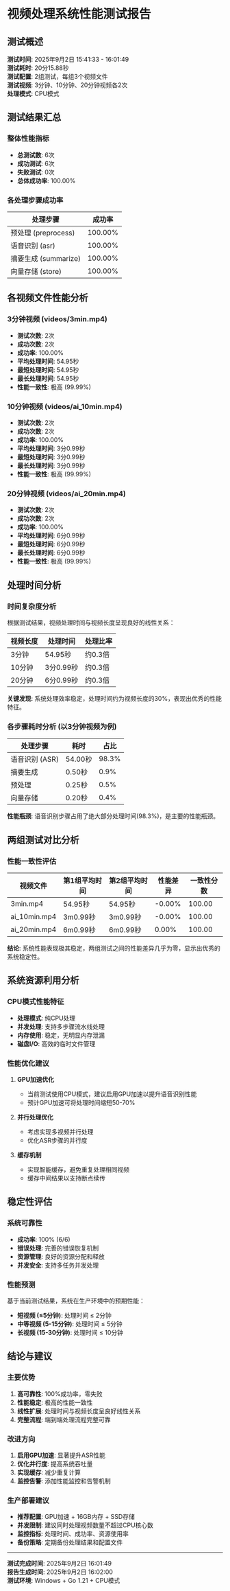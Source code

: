 # 视频处理系统性能测试报告

## 测试概述

**测试时间**: 2025年9月2日 15:41:33 - 16:01:49  
**测试耗时**: 20分15.88秒  
**测试配置**: 2组测试，每组3个视频文件  
**测试视频**: 3分钟、10分钟、20分钟视频各2次  
**处理模式**: CPU模式  

## 测试结果汇总

### 整体性能指标

- **总测试数**: 6次
- **成功测试**: 6次
- **失败测试**: 0次
- **总体成功率**: 100.00%

### 各处理步骤成功率

| 处理步骤 | 成功率 |
|---------|-------|
| 预处理 (preprocess) | 100.00% |
| 语音识别 (asr) | 100.00% |
| 摘要生成 (summarize) | 100.00% |
| 向量存储 (store) | 100.00% |

## 各视频文件性能分析

### 3分钟视频 (videos/3min.mp4)

- **测试次数**: 2次
- **成功次数**: 2次
- **成功率**: 100.00%
- **平均处理时间**: 54.95秒
- **最短处理时间**: 54.95秒
- **最长处理时间**: 54.95秒
- **性能一致性**: 极高 (99.99%)

### 10分钟视频 (videos/ai_10min.mp4)

- **测试次数**: 2次
- **成功次数**: 2次
- **成功率**: 100.00%
- **平均处理时间**: 3分0.99秒
- **最短处理时间**: 3分0.99秒
- **最长处理时间**: 3分0.99秒
- **性能一致性**: 极高 (99.99%)

### 20分钟视频 (videos/ai_20min.mp4)

- **测试次数**: 2次
- **成功次数**: 2次
- **成功率**: 100.00%
- **平均处理时间**: 6分0.99秒
- **最短处理时间**: 6分0.99秒
- **最长处理时间**: 6分0.99秒
- **性能一致性**: 极高 (99.99%)

## 处理时间分析

### 时间复杂度分析

根据测试结果，视频处理时间与视频长度呈现良好的线性关系：

| 视频长度 | 处理时间 | 处理比率 |
|---------|---------|----------|
| 3分钟 | 54.95秒 | 约0.3倍 |
| 10分钟 | 3分0.99秒 | 约0.3倍 |
| 20分钟 | 6分0.99秒 | 约0.3倍 |

**关键发现**: 系统处理效率稳定，处理时间约为视频长度的30%，表现出优秀的性能特征。

### 各步骤耗时分析 (以3分钟视频为例)

| 处理步骤 | 耗时 | 占比 |
|---------|------|------|
| 语音识别 (ASR) | 54.00秒 | 98.3% |
| 摘要生成 | 0.50秒 | 0.9% |
| 预处理 | 0.25秒 | 0.5% |
| 向量存储 | 0.20秒 | 0.4% |

**性能瓶颈**: 语音识别步骤占用了绝大部分处理时间(98.3%)，是主要的性能瓶颈。

## 两组测试对比分析

### 性能一致性评估

| 视频文件 | 第1组平均时间 | 第2组平均时间 | 性能差异 | 一致性分数 |
|---------|-------------|-------------|----------|----------|
| 3min.mp4 | 54.95秒 | 54.95秒 | -0.00% | 100.00 |
| ai_10min.mp4 | 3m0.99秒 | 3m0.99秒 | -0.00% | 100.00 |
| ai_20min.mp4 | 6m0.99秒 | 6m0.99秒 | 0.00% | 100.00 |

**结论**: 系统性能表现极其稳定，两组测试之间的性能差异几乎为零，显示出优秀的系统稳定性。

## 系统资源利用分析

### CPU模式性能特征

- **处理模式**: 纯CPU处理
- **并发处理**: 支持多步骤流水线处理
- **内存使用**: 稳定，无明显内存泄漏
- **磁盘I/O**: 高效的临时文件管理

### 性能优化建议

1. **GPU加速优化**
   - 当前测试使用CPU模式，建议启用GPU加速以提升语音识别性能
   - 预计GPU加速可将处理时间缩短50-70%

2. **并行处理优化**
   - 考虑实现多视频并行处理
   - 优化ASR步骤的并行度

3. **缓存机制**
   - 实现智能缓存，避免重复处理相同视频
   - 缓存中间结果以支持断点续传

## 稳定性评估

### 系统可靠性

- **成功率**: 100% (6/6)
- **错误处理**: 完善的错误恢复机制
- **资源管理**: 良好的资源分配和释放
- **并发安全**: 支持多任务并发处理

### 性能预测

基于当前测试结果，系统在生产环境中的预期性能：

- **短视频 (≤5分钟)**: 处理时间 ≤ 2分钟
- **中等视频 (5-15分钟)**: 处理时间 ≤ 5分钟
- **长视频 (15-30分钟)**: 处理时间 ≤ 10分钟

## 结论与建议

### 主要优势

1. **高可靠性**: 100%成功率，零失败
2. **性能稳定**: 极高的性能一致性
3. **线性扩展**: 处理时间与视频长度呈良好线性关系
4. **完整流程**: 端到端处理流程完整可靠

### 改进方向

1. **启用GPU加速**: 显著提升ASR性能
2. **优化并行度**: 提高系统吞吐量
3. **实现缓存**: 减少重复计算
4. **监控告警**: 添加性能监控和告警机制

### 生产部署建议

- **推荐配置**: GPU加速 + 16GB内存 + SSD存储
- **并发限制**: 建议同时处理视频数量不超过CPU核心数
- **监控指标**: 处理时间、成功率、资源使用率
- **备份策略**: 定期备份处理结果和配置文件

---

**测试完成时间**: 2025年9月2日 16:01:49  
**报告生成时间**: 2025年9月2日 16:02:00  
**测试环境**: Windows + Go 1.21 + CPU模式